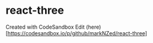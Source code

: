 # react-three
Created with CodeSandbox 
Edit (here)[https://codesandbox.io/p/github/markNZed/react-three]
